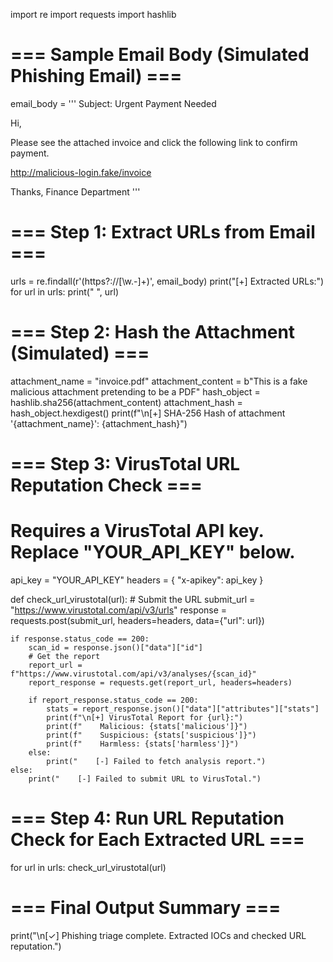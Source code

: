 import re
import requests
import hashlib

# === Sample Email Body (Simulated Phishing Email) ===
email_body = '''
Subject: Urgent Payment Needed

Hi,

Please see the attached invoice and click the following link to confirm payment.

http://malicious-login.fake/invoice

Thanks,
Finance Department
'''

# === Step 1: Extract URLs from Email ===
urls = re.findall(r'(https?://[\w\.-]+)', email_body)
print("[+] Extracted URLs:")
for url in urls:
    print("   ", url)

# === Step 2: Hash the Attachment (Simulated) ===
attachment_name = "invoice.pdf"
attachment_content = b"This is a fake malicious attachment pretending to be a PDF"
hash_object = hashlib.sha256(attachment_content)
attachment_hash = hash_object.hexdigest()
print(f"\n[+] SHA-256 Hash of attachment '{attachment_name}': {attachment_hash}")

# === Step 3: VirusTotal URL Reputation Check ===
# Requires a VirusTotal API key. Replace "YOUR_API_KEY" below.
api_key = "YOUR_API_KEY"
headers = {
    "x-apikey": api_key
}

def check_url_virustotal(url):
    # Submit the URL
    submit_url = "https://www.virustotal.com/api/v3/urls"
    response = requests.post(submit_url, headers=headers, data={"url": url})
    
    if response.status_code == 200:
        scan_id = response.json()["data"]["id"]
        # Get the report
        report_url = f"https://www.virustotal.com/api/v3/analyses/{scan_id}"
        report_response = requests.get(report_url, headers=headers)

        if report_response.status_code == 200:
            stats = report_response.json()["data"]["attributes"]["stats"]
            print(f"\n[+] VirusTotal Report for {url}:")
            print(f"    Malicious: {stats['malicious']}")
            print(f"    Suspicious: {stats['suspicious']}")
            print(f"    Harmless: {stats['harmless']}")
        else:
            print("    [-] Failed to fetch analysis report.")
    else:
        print("    [-] Failed to submit URL to VirusTotal.")

# === Step 4: Run URL Reputation Check for Each Extracted URL ===
for url in urls:
    check_url_virustotal(url)

# === Final Output Summary ===
print("\n[✓] Phishing triage complete. Extracted IOCs and checked URL reputation.")

